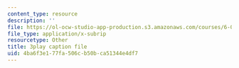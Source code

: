 ```yaml
---
content_type: resource
description: ''
file: https://ol-ocw-studio-app-production.s3.amazonaws.com/courses/6-034-artificial-intelligence-fall-2010/4ba6f3e177fa506cb50bca51344e4df7_uXt8qF2Zzfo.vtt
file_type: application/x-subrip
resourcetype: Other
title: 3play caption file
uid: 4ba6f3e1-77fa-506c-b50b-ca51344e4df7
---
```

